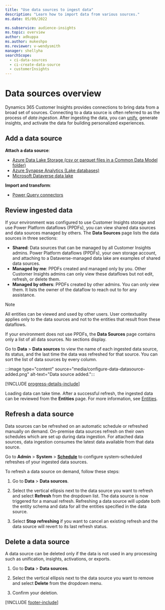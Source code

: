 ```yaml
---
title: "Use data sources to ingest data"
description: "Learn how to import data from various sources."
ms.date: 05/09/2022

ms.subservice: audience-insights
ms.topic: overview
author: adkuppa
ms.author: mukeshpo
ms.reviewer: v-wendysmith
manager: shellyha
searchScope: 
  - ci-data-sources
  - ci-create-data-source
  - customerInsights
---
```


# Data sources overview

Dynamics 365 Customer Insights provides connections to bring data from a broad set of sources. Connecting to a data source is often referred to as the process of *data ingestion*. After ingesting the data, you can [unify](data-unification.md), generate insights, and activate the data for building personalized experiences.

## Add a data source

**Attach a data source**:
- [Azure Data Lake Storage (csv or parquet files in a Common Data Model folder)](connect-common-data-model.md)
- [Azure Synapse Analytics (Lake databases)](connect-synapse.md)
- [Microsoft Dataverse data lake](connect-dataverse-managed-lake.md)

**Import and transform**:
- [Power Query connectors](connect-power-query.md) 

## Review ingested data

If your environment was configured to use Customer Insights storage and use Power Platform dataflows (PPDFs), you can view shared data sources and data sources managed by others. The **Data Sources** page lists the data sources in three sections:
- **Shared**: Data sources that can be managed by all Customer Insights admins. Power Platform dataflows (PPDFs),  your own storage account, and attaching to a Dataverse-managed data lake are examples of shared data sources.
- **Managed by me**: PPDFs created and managed only by you. Other Customer Insights admins can only view these dataflows but not edit, refresh, or delete them.
- **Managed by others**: PPDFs created by other admins. You can only view them. It lists the owner of the dataflow to reach out to for any assistance.
> [!NOTE]
> All entities can be viewed and used by other users. User contextuality applies only to the data sources and not to the entities that result from these dataflows.

If your environment does not use PPDFs, the **Data Sources** page contains only a list of all data sources. No sections display.

Go to **Data** > **Data sources** to view the name of each ingested data source, its status, and the last time the data was refreshed for that source. You can sort the list of data sources by every column.

:::image type="content" source="media/configure-data-datasource-added.png" alt-text="Data source added.":::

[!INCLUDE [progress-details-include](includes/progress-details-pane.md)]

Loading data can take time. After a successful refresh, the ingested data can be reviewed from the **Entities** page. For more information, see [Entities](entities.md).

## Refresh a data source

Data sources can be refreshed on an automatic schedule or refreshed manually on demand. On-premise data sources refresh on their own schedules which are set up during data ingestion. For attached data sources, data ingestion consumes the latest data available from that data source.

Go to **Admin** > **System** > [**Schedule**](system.md#schedule-tab) to configure system-scheduled refreshes of your ingested data sources.

To refresh a data source on demand, follow these steps:

1. Go to **Data** > **Data sources**.

1. Select the vertical ellipsis next to the data source you want to refresh and select **Refresh** from the dropdown list. The data source is now triggered for a manual refresh. Refreshing a data source will update both the entity schema and data for all the entities specified in the data source.

1. Select **Stop refreshing** if you want to cancel an existing refresh and the data source will revert to its last refresh status.

## Delete a data source

A data source can be deleted only if the data is not used in any processing such as unification, insights, activations, or exports.

1. Go to **Data** > **Data sources**.

2. Select the vertical ellipsis next to the data source you want to remove and select **Delete** from the dropdown menu.

3. Confirm your deletion.


[!INCLUDE [footer-include](includes/footer-banner.md)]
